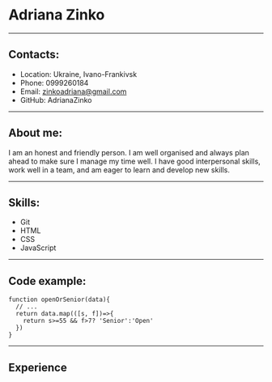 # Adriana Zinko
***
## Contacts:
+ Location: Ukraine, Ivano-Frankivsk
+ Phone: 0999260184
+ Email: zinkoadriana@gmail.com
+ GitHub: AdrianaZinko
***

## About me:
I am an honest and friendly person. I am well organised and always plan ahead to make sure I manage my time well. I have good interpersonal skills, work well in a team, and am eager to learn and develop new skills. 
***

## Skills:
+ Git
+ HTML
+ CSS
+ JavaScript
***

## Code example:
```
function openOrSenior(data){
  // ...
  return data.map(([s, f])=>{
    return s>=55 && f>7? 'Senior':'Open'
  })
}
```
***

## Experience
